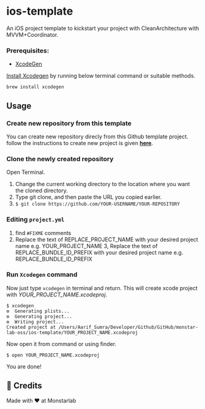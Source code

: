 # ios-template

An iOS project template to kickstart your project with CleanArchitecture with MVVM+Coordinator.

### Prerequisites:
* [XcodeGen](https://github.com/yonaskolb/XcodeGen/blob/master/Docs/ProjectSpec.md#dependency)


[Install Xcodegen](https://github.com/yonaskolb/XcodeGen#installing) by running below terminal command or suitable methods.

```
brew install xcodegen
```

## Usage


### Create new repository from this template

You can create new repository direcly from this Github template project. follow the instructions to create new project is given **[here](https://docs.github.com/en/github/creating-cloning-and-archiving-repositories/creating-a-repository-on-github/creating-a-repository-from-a-template)**.


### Clone the newly created repository

Open Terminal.

1. Change the current working directory to the location where you want the cloned directory.
2. Type git clone, and then paste the URL you copied earlier.
3. `$ git clone https://github.com/YOUR-USERNAME/YOUR-REPOSITORY`


### Editing `project.yml`

1. find `#FIXME` comments
2. Replace the text of REPLACE_PROJECT_NAME with your desired project name e.g. YOUR_PROJECT_NAME
3, Replace the text of REPLACE_BUNDLE_ID_PREFIX with your desired project name e.g. REPLACE_BUNDLE_ID_PREFIX

### Run `Xcodegen` command 

Now just type `xcodegen` in terminal and return. This will create xcode project with  *YOUR_PROJECT_NAME.xcodeproj*. 

```shell
$ xcodegen
⚙️  Generating plists...
⚙️  Generating project...
⚙️  Writing project...
Created project at /Users/Aarif_Sumra/Developer/Github/GitHub/monstar-lab-oss/ios-template/YOUR_PROJECT_NAME.xcodeproj
```

Now open it from command or using finder.
```shell
$ open YOUR_PROJECT_NAME.xcodeproj
```

You are done! 


## 👥 Credits
Made with ❤️ at Monstarlab